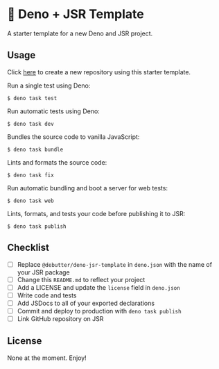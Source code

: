 # 🦕 Deno + JSR Template

A starter template for a new Deno and JSR project.

## Usage

Click
[here](https://github.com/new?template_name=deno-jsr-template&template_owner=butterdebugger)
to create a new repository using this starter template.

Run a single test using Deno:

```console
$ deno task test
```

Run automatic tests using Deno:

```console
$ deno task dev
```

Bundles the source code to vanilla JavaScript:

```console
$ deno task bundle
```

Lints and formats the source code:

```console
$ deno task fix
```

Run automatic bundling and boot a server for web tests:

```console
$ deno task web
```

Lints, formats, and tests your code before publishing it to JSR:

```console
$ deno task publish
```

## Checklist

- [ ] Replace `@debutter/deno-jsr-template` in `deno.json` with the name of your
      JSR package
- [ ] Change this `README.md` to reflect your project
- [ ] Add a LICENSE and update the `license` field in `deno.json`
- [ ] Write code and tests
- [ ] Add JSDocs to all of your exported declarations
- [ ] Commit and deploy to production with `deno task publish`
- [ ] Link GitHub repository on JSR

## License

None at the moment. Enjoy!
